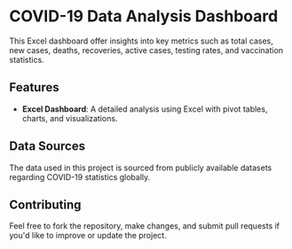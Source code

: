 # COVID-19 Data Analysis Dashboard

This Excel dashboard offer insights into key metrics such as total cases, new cases, deaths, recoveries, active cases, testing rates, and vaccination statistics.

## Features
- **Excel Dashboard**: A detailed analysis using Excel with pivot tables, charts, and visualizations.
  
## Data Sources
The data used in this project is sourced from publicly available datasets regarding COVID-19 statistics globally. 

## Contributing
Feel free to fork the repository, make changes, and submit pull requests if you'd like to improve or update the project.
